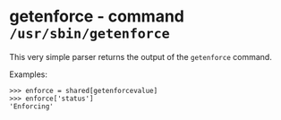 getenforce - command ``/usr/sbin/getenforce``
=============================================

This very simple parser returns the output of the ``getenforce`` command.

Examples:

    >>> enforce = shared[getenforcevalue]
    >>> enforce['status']
    'Enforcing'